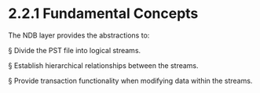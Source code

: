 <html dir="LTR" xmlns:mshelp="http://msdn.microsoft.com/mshelp" xmlns:ddue="http://ddue.schemas.microsoft.com/authoring/2003/5" xmlns:xlink="http://www.w3.org/1999/xlink" xmlns:tool="http://www.microsoft.com/tooltip">
    <head>
        <meta http-equiv="Content-Type" content="text/html; CHARSET=utf-8"></meta>
        <meta name="save" content="history"></meta>
        <title>2.2.1 Fundamental Concepts</title>
        <xml>
            <mshelp:toctitle title="2.2.1 Fundamental Concepts"></mshelp:toctitle>
            <mshelp:rltitle title="[MS-PST]: Fundamental Concepts"></mshelp:rltitle>
            <mshelp:keyword index="A" term="3ba34bdb-611e-40ed-a725-fcb64f1fa7af"></mshelp:keyword>
            <mshelp:attr name="DCSext.ContentType" value="open specification"></mshelp:attr>
            <mshelp:attr name="AssetID" value="3ba34bdb-611e-40ed-a725-fcb64f1fa7af"></mshelp:attr>
            <mshelp:attr name="TopicType" value="kbRef"></mshelp:attr>
            <mshelp:attr name="DCSext.Title" value="[MS-PST]: Fundamental Concepts" />
        </xml>
    </head>
    <body>
        <div id="header">
            <h1 class="heading">2.2.1 Fundamental Concepts</h1>
        </div>
        <div id="mainSection">
            <div id="mainBody">
                <div id="allHistory" class="saveHistory"></div>
                <div id="sectionSection0" class="section" name="collapseableSection">
                    

<p>The NDB layer provides the abstractions to:</p>

<p><span>§<span>  </span></span>Divide the PST file
into logical streams.</p>

<p><span>§<span>  </span></span>Establish
hierarchical relationships between the streams.</p>

<p><span>§<span>  </span></span>Provide transaction
functionality when modifying data within the streams.</p>
                </div>
            </div>
        </div>
    </body>
</html>
